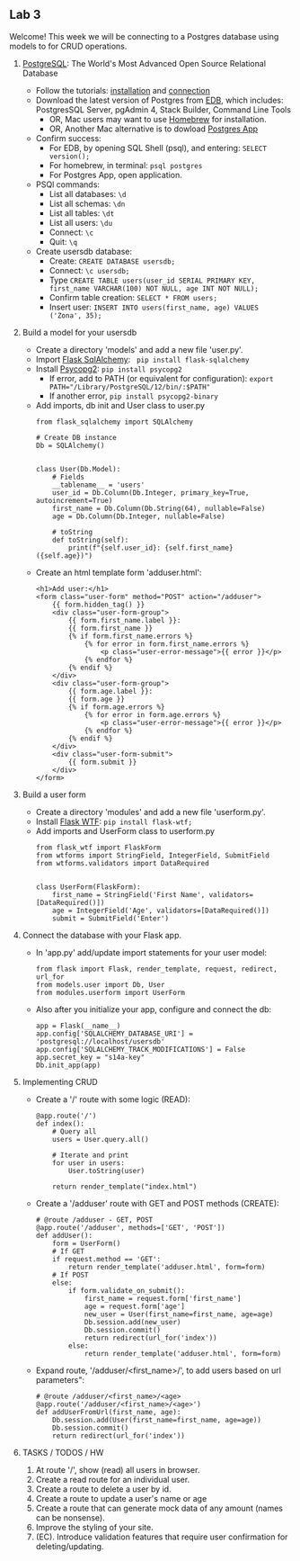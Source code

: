 ## Lab 3

Welcome! This week we will be connecting to a Postgres database using models to for CRUD operations.

1. [PostgreSQL](https://www.postgresql.org/): The World's Most Advanced Open Source Relational Database
    + Follow the tutorials: [installation](https://www.postgresqltutorial.com/install-postgresql/) and [connection](https://www.postgresqltutorial.com/connect-to-postgresql-database/)
    + Download the latest version of Postgres from [EDB](https://www.enterprisedb.com/downloads/postgres-postgresql-downloads), which includes: PostgresSQL Server, pgAdmin 4, Stack Builder, Command Line Tools
        + OR, Mac users may want to use [Homebrew](https://wiki.postgresql.org/wiki/Homebrew) for installation.
        + OR, Another Mac alternative is to dowload [Postgres App](https://postgresapp.com/)
    + Confirm success: 
        + For EDB, by opening SQL Shell (psql), and entering: `SELECT version();`
        + For homebrew, in terminal: `psql postgres`
        + For Postgres App, open application.
    + PSQl commands:
        + List all databases: `\d`
        + List all schemas: `\dn`
        + List all tables: `\dt`
        + List all users: `\du`
        + Connect: `\c`
        + Quit: `\q`
    + Create usersdb database:
        + Create: `CREATE DATABASE usersdb;`
        + Connect: `\c usersdb;`
        + Type `CREATE TABLE users(user_id SERIAL PRIMARY KEY, first_name VARCHAR(100) NOT NULL, age INT NOT NULL);`
        + Confirm table creation: `SELECT * FROM users;`
        + Insert user: `INSERT INTO users(first_name, age) VALUES ('Zona', 35);`
      
2. Build a model for your usersdb
    + Create a directory 'models' and add a new file 'user.py'.
    + Import [Flask SqlAlchemy](https://flask-sqlalchemy.palletsprojects.com/en/2.x/): ` pip install flask-sqlalchemy`
    + Install [Psycopg2](https://www.psycopg.org/docs/): `pip install psycopg2`
        + If error, add to PATH (or equivalent for configuration): `export PATH="/Library/PostgreSQL/12/bin/:$PATH"`
        + If another error, `pip install psycopg2-binary`
    + Add imports, db init and User class to user.py
        ```
        from flask_sqlalchemy import SQLAlchemy
        
        # Create DB instance
        Db = SQLAlchemy()
        
        
        class User(Db.Model):
            # Fields
            __tablename__ = 'users'
            user_id = Db.Column(Db.Integer, primary_key=True, autoincrement=True)
            first_name = Db.Column(Db.String(64), nullable=False)
            age = Db.Column(Db.Integer, nullable=False)
        
            # toString
            def toString(self):
                print(f"{self.user_id}: {self.first_name} ({self.age})")
        ```
    + Create an html template form 'adduser.html':
        ```
        <h1>Add user:</h1>
        <form class="user-form" method="POST" action="/adduser">
            {{ form.hidden_tag() }}
            <div class="user-form-group">
                {{ form.first_name.label }}:
                {{ form.first_name }}
                {% if form.first_name.errors %}
                    {% for error in form.first_name.errors %}
                        <p class="user-error-message">{{ error }}</p>
                    {% endfor %}
                {% endif %}
            </div>
            <div class="user-form-group">
                {{ form.age.label }}:
                {{ form.age }}
                {% if form.age.errors %}
                    {% for error in form.age.errors %}
                        <p class="user-error-message">{{ error }}</p>
                    {% endfor %}
                {% endif %}
            </div>
            <div class="user-form-submit">
                {{ form.submit }}
            </div>
        </form>
        ```
    
3. Build a user form
    + Create a directory 'modules' and add a new file 'userform.py'.
    + Install [Flask WTF](https://flask-wtf.readthedocs.io/en/stable/): `pip install flask-wtf;`
    + Add imports and UserForm class to userform.py
        ```
        from flask_wtf import FlaskForm
        from wtforms import StringField, IntegerField, SubmitField
        from wtforms.validators import DataRequired
        
        
        class UserForm(FlaskForm):
            first_name = StringField('First Name', validators=[DataRequired()])
            age = IntegerField('Age', validators=[DataRequired()])
            submit = SubmitField('Enter')
        
        ```

4. Connect the database with your Flask app.
    + In 'app.py' add/update import statements for your user model:
        ```
        from flask import Flask, render_template, request, redirect, url_for
        from models.user import Db, User
        from modules.userform import UserForm
        ```
    + Also after you initialize your app, configure and connect the db: 
        ```
        app = Flask(__name__)
        app.config['SQLALCHEMY_DATABASE_URI'] = 'postgresql://localhost/usersdb'
        app.config['SQLALCHEMY_TRACK_MODIFICATIONS'] = False
        app.secret_key = "s14a-key"
        Db.init_app(app)
        ```
      
6. Implementing CRUD
    + Create a '/' route with some logic (READ):
        ```
        @app.route('/')
        def index():
            # Query all
            users = User.query.all()
            
            # Iterate and print
            for user in users:
                User.toString(user)
            
            return render_template("index.html")
        ```
    + Create a '/adduser' route with GET and POST methods (CREATE):
        ```
        # @route /adduser - GET, POST
        @app.route('/adduser', methods=['GET', 'POST'])
        def addUser():
            form = UserForm()
            # If GET
            if request.method == 'GET':
                return render_template('adduser.html', form=form)
            # If POST
            else:
                if form.validate_on_submit():
                    first_name = request.form['first_name']
                    age = request.form['age']
                    new_user = User(first_name=first_name, age=age)
                    Db.session.add(new_user)
                    Db.session.commit()
                    return redirect(url_for('index'))
                else:
                    return render_template('adduser.html', form=form)
        ```
    + Expand route, '/adduser/<first_name>/<age>', to add users based on url parameters":
        ```
        # @route /adduser/<first_name>/<age>
        @app.route('/adduser/<first_name>/<age>')
        def addUserFromUrl(first_name, age):
            Db.session.add(User(first_name=first_name, age=age))
            Db.session.commit()
            return redirect(url_for('index'))
        ```
    
7. TASKS / TODOS / HW
    1. At route '/', show (read) all users in browser.
    2. Create a read route for an individual user.
    3. Create a route to delete a user by id.
    4. Create a route to update a user's name or age
    5. Create a route that can generate mock data of any amount (names can be nonsense).
    6. Improve the styling of your site.
    7. (EC). Introduce validation features that require user confirmation for deleting/updating.
   